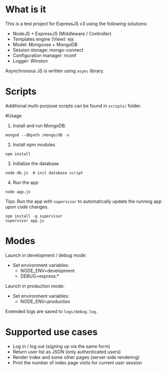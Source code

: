# What is it
This is a test project for ExpressJS v3 using the following solutions:
- NodeJS + ExpressJS (Middleware / Controller) 
- Templates engine (View): ejs
- Model: Mongoose + MongoDB
- Session storage: mongo-connect
- Configuration manager: nconf 
- Logger: Winston

Asynchronous JS is written using `async` library.

# Scripts
Additional multi-purpose scripts can be found in `scripts/` folder.

#Usage
1) Install and run MongoDB.
```
mongod --dbpath /mongo/db -v
```
2) Install npm modules
```
npm install
```
3) Initialize the database
```
node db.js  # init database script
```
4) Run the app
```
node app.js
```

Tips: 
Run the app with `supervisor` to automatically update the running app upon code changes.
```
npm install -g supervisor
supervisor app.js
```

# Modes
Launch in development / debug mode:
- Set environment variables:
    - NODE_ENV=development
    - DEBUG=express:*

Launch in production mode:
- Set environment variables:
    - NODE_ENV=production
    
Extended logs are saved to `logs/debug.log`.

# Supported use cases
- Log in / log out (signing up via the same form)
- Return user list as JSON (only authenticated users)
- Render index and some other pages (server-side rendering)
- Print the number of index page visits for current user session